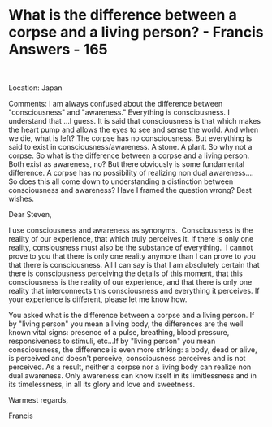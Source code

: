 # What is the difference between a corpse and a living person? - Francis Answers - 165

&nbsp;

Location: Japan&nbsp;  




Comments: I am always confused about the difference between &quot;consciousness&quot; and &quot;awareness.&quot; Everything is consciousness. I understand that ...I guess. It is said that consciousness is that which makes the heart pump and allows the eyes to see and sense the world. And when we die, what is left? The corpse has no consciousness. But everything is said to exist in consciousness/awareness. A stone. A plant. So why not a corpse. So what is the difference between a corpse and a living person. Both exist as awareness, no? But there obviously is some fundamental difference. A corpse has no possibility of realizing non dual awareness.... So does this all come down to understanding a distinction between consciousness and awareness? Have I framed the question wrong? Best wishes.





Dear Steven,





I use consciousness and awareness as synonyms.&nbsp;&nbsp;Consciousness is the reality of our experience, that which truly perceives it. If there is only one reality, consiousness must also be the substance of everything.&nbsp;&nbsp;I cannot prove to you that there is only one reality anymore than I can prove to you that there is consciousness. All I can say is that I am absolutely certain that there is consciousness perceiving the details of this moment, that this consciousness is the reality of our experience, and that there is only one reality that interconnects this consciousness and everything it perceives. If your experience is different, please let me know how.





You asked what is the difference between a corpse and a living person. If by &quot;living person&quot; you mean a living body, the differences are the well known vital signs: presence of a pulse, breathing, blood pressure, responsiveness to stimuli, etc&hellip;If by &quot;living person&quot; you mean consciousness, the difference is even more striking: a body, dead or alive, is perceived and doesn't perceive, consciousness perceives and is not perceived. As a result, neither a corpse nor a living body can realize non dual awareness. Only awareness can know itself in its limitlessness and in its timelessness, in all its glory and love and sweetness.





Warmest regards,


Francis







